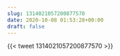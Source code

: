 ```yaml
---
slug: 1314021057200877570
date: 2020-10-08 01:53:28+00:00
draft: false
---
```


{{< tweet 1314021057200877570 >}}
